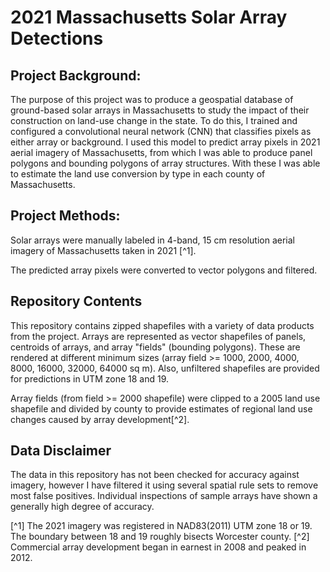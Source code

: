 # 2021 Massachusetts Solar Array Detections

## Project Background: 
The purpose of this project was to produce a geospatial database of ground-based solar arrays in Massachusetts to study the impact of their construction on land-use change in the state. To do this, I trained and configured a convolutional neural network (CNN) that classifies pixels as either array or background. I used this model to predict array pixels in 2021 aerial imagery of Massachusetts, from which I was able to produce panel polygons and bounding polygons of array structures. With these I was able to estimate the land use conversion by type in each county of Massachusetts.

## Project Methods:
Solar arrays were manually labeled in 4-band, 15 cm resolution aerial imagery of Massachusetts taken in 2021 [^1].

The predicted array pixels were converted to vector polygons and filtered.

## Repository Contents
This repository contains zipped shapefiles with a variety of data products from the project. Arrays are represented as vector shapefiles of panels, centroids of arrays, and array "fields" (bounding polygons). These are rendered at different minimum sizes (array field >= 1000, 2000, 4000, 8000, 16000, 32000, 64000 sq m). Also, unfiltered shapefiles are provided for predictions in UTM zone 18 and 19. 

Array fields (from field >= 2000 shapefile) were clipped to a 2005 land use shapefile and divided by county to provide estimates of regional land use changes caused by array development[^2].

## Data Disclaimer
The data in this repository has not been checked for accuracy against imagery, however I have filtered it using several spatial rule sets to remove most false positives. Individual inspections of sample arrays have shown a generally high degree of accuracy.


[^1] The 2021 imagery was registered in NAD83(2011) UTM zone 18 or 19. The boundary between 18 and 19 roughly bisects Worcester county. 
[^2] Commercial array development began in earnest in 2008 and peaked in 2012. 
